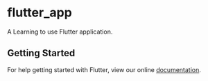 # flutter_app

A Learning to use Flutter application.

## Getting Started

For help getting started with Flutter, view our online
[documentation](https://flutter.io/).
